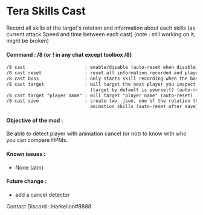 # Tera Skills Cast

Record all skills of the target's rotation and information about each skills (as current attack Speed and time between each cast)
(note : still working on it, might be broken) 

#### Command : /8 (or ! in any chat except toolbox /8)

```txt
/8 cast                      : enable/disable (auto-reset when disable)
/8 cast reset                : reset all information recorded and player is you by default
/8 cast boss                 : only starts skill recording when the boss is engaged (toggle on/off)
/8 cast target               : will target the next player you inspect to make his skills list
                               (target by default is yourself) (auto-reset)
/8 cast target "player name" : will target "player name" (auto-reset)
/8 cast save                 : create two .json, one of the rotation the other one of the average
                               animation skills (auto-reset after save)
```

#### Objective of the mod :

Be able to detect player with animation cancel (or not) to know with who you can compare HPMs. 

#### Known issues :

- None (atm)

#### Future change :

- add a cancel detector 

Contact Discord : Harkelion#8888
